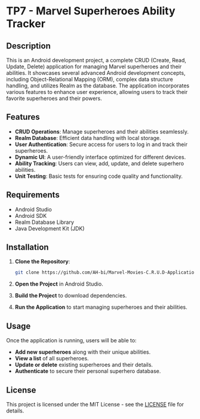 # TP7 - Marvel Superheroes Ability Tracker

## Description

This is an Android development project, a complete CRUD (Create, Read, Update, Delete) application for managing Marvel superheroes and their abilities. It showcases several advanced Android development concepts, including Object-Relational Mapping (ORM), complex data structure handling, and utilizes Realm as the database. The application incorporates various features to enhance user experience, allowing users to track their favorite superheroes and their powers.

## Features

- **CRUD Operations**: Manage superheroes and their abilities seamlessly.
- **Realm Database**: Efficient data handling with local storage.
- **User Authentication**: Secure access for users to log in and track their superheroes.
- **Dynamic UI**: A user-friendly interface optimized for different devices.
- **Ability Tracking**: Users can view, add, update, and delete superhero abilities.
- **Unit Testing**: Basic tests for ensuring code quality and functionality.

## Requirements

- Android Studio
- Android SDK
- Realm Database Library
- Java Development Kit (JDK)

## Installation

1. **Clone the Repository**:
   ```bash
   git clone https://github.com/AH-bi/Marvel-Movies-C.R.U.D-Application
   ```
   
2. **Open the Project** in Android Studio.
3. **Build the Project** to download dependencies.
4. **Run the Application** to start managing superheroes and their abilities.


## Usage

Once the application is running, users will be able to:

- **Add new superheroes** along with their unique abilities.
- **View a list** of all superheroes.
- **Update or delete** existing superheroes and their details.
- **Authenticate** to secure their personal superhero database.

## License

This project is licensed under the MIT License - see the [LICENSE](LICENSE) file for details.

